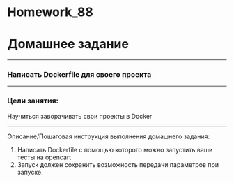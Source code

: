 # Homework_88

# Домашнее задание
***
### Написать Dockerfile для своего проекта
***
### Цели занятия:
Научиться заворачивать свои проекты в Docker
***
Описание/Пошаговая инструкция выполнения домашнего задания:
1. Написать Dockerfile с помощью которого можно запустить ваши тесты на opencart
2. Запуск должен сохранить возможность передачи параметров при запуске.